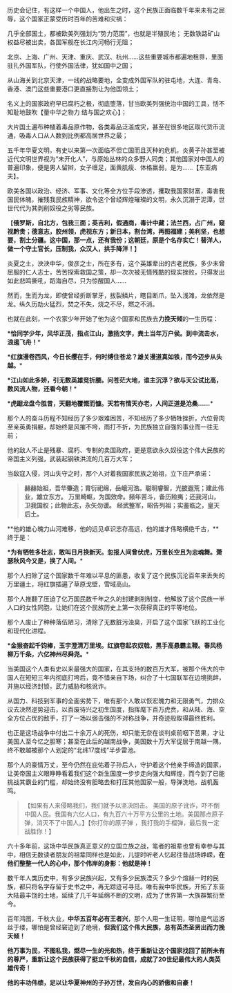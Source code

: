历史会记住，有这样一个中国人，他出生之时，这个民族正面临数千年来未有之屈辱，这个国家正蒙受历时百年的苦难和灾祸：

几乎全部国土，都被欧美列强划为“势力范围”，也就是半殖民地； 无数铁路矿山权益尽被出卖，各国军舰在长江内河畅行无阻；

北京、上海、广州、天津、重庆、武汉、杭州……这些重要城市都遍地租界，里面驻扎外国军队，行使外国法律，犹如国中之国；

从山海关到北京天津，一线的战略要地，全变成外国军队的驻屯地，大连、青岛、香港、澳门这些重要港口更直接割让为他国领土；

名义上的国家政府早已腐朽之极，彻底堕落，甘当欧美列强统治中国的工具，恬不知耻地鼓吹【量中华之物力 结与国之欢心】；

大片国土遍布种植着毒品原作物，各类毒品泛滥成灾，甚至在很多地区取代货币流通，吸毒人口从人数到比例都高居世界之最；

五千年华夏文明，有史以来第一次面临不但亡国而且灭种的危机，炎黄子孙甚至被近代文明世界视为“未开化人”，与原始丛林的众多野人同类；其他国家对中国人的普遍印象，便是男人留辫，女子缠足，面黄肌瘦、体格羸弱，是为……【东亚病夫】。

欧美各国以政治、经济、军事、文化等全方位手段渗透，攫取我国家财富，毒害我国民体魄，摧残我民族精神，欲令这个曾经辉煌璀璨的文明，永久沉溺于泥潭，世世代代为其剥削奴役之劣等民族。

【**俄罗斯，自北方，包我三面；英吉利，假通商，毒计中藏；法兰西，占广州，窥视黔贵；德意志，胶州领，虎视东方；新日本，割台湾，再图福建；美利坚，也想要，割土分疆。这中国，那一点，还有我份；这朝廷，原是个名存实亡！替洋人，做一个守土官长，压制我，众汉人，拱手降洋！**】

炎夏之土，泱泱中华，俊彦之士，所在多有，这个英雄辈出的古老民族，多少未曾屈服的仁人志士，苦苦探索救国之策，却一次次被无情残酷的现实挫败，只得发出如此悲鸣撕吼，蹈海自尽，只为惊醒国人……

然而，生而为龙，即使曾经折断掌牙，拔裂鳞片，瞎目断爪，坠入浅滩，龙依然是龙。纵久历劫火猛烈，焚之不失，烧之不尽，燃之不消。

也就在此刻，一个农家少年开始了他为这个国家和民族去**力挽天倾**的一生历程：

**\*恰同学少年，风华正茂，指点江山，激扬文字，粪土当年万户侯。到中流击水，浪遏飞舟！***

**\*红旗漫卷西风，今日长缨在手，何时缚住苍龙？雄关漫道真如铁，而今迈步从头越。***

**\*江山如此多娇，引无数英雄竞折腰。问苍茫大地，谁主沉浮？欲与天公试比高，数风流人物，还看今朝！***

**\*虎踞龙盘今胜昔，天翻地覆慨而慷。天若有情天亦老，人间正道是沧桑……***

那个人的奋斗历程不知经历了多少艰难困苦，不知经历了多少牺牲挫折，六位骨肉至亲英勇捐躯，却始终是风摧不垮，雨打不折，为民族独立自强的事业而一往无前；

他的敌人不止是残暴、腐朽、专制的卖国政府，更是意欲永久奴役这个伟大民族的帝国主义列强，武装起钢铁洪流的几百万大军；

当敌寇入侵，河山失守之时，那个人对着我国家民族之始祖，立下庄严承诺：

> **赫赫始祖，吾华肇造；胄衍祀绵，岳峨河浩。聪明睿智，光披遐荒；建此伟业，雄立东方。**
> **万里崎岖，为国效命。频年苦斗，备历险夷；还我河山，卫我国权；此物此志，永矢勿谖。**
> **经武整军，昭告列祖；实鉴临之，皇天后土。**

**他的雄心魄力山河难移，他的远见卓识志存高远，他的雄才伟略横绝千古，**终于是：

**\*为有牺牲多壮志，敢叫日月换新天。忽报人间曾伏虎，万里长空且为忠魂舞。萧瑟秋风今又是，换了人间。***

那个人扫除了这个国家数千年难以平息的匪患，收复了这个民族沉沦百年来丢失的万里疆土，将红旗插遍了草原戈壁，雪域高山。

那个人推翻了压迫了亿万国民数千年之久的封建剥削制度，他解放了这个民族一半人口的女性同胞，让她们在这个民族历史上第一次获得真正的平等地位。

那个人废止了种种落伍陋习，清除了无数脏污浊臭，开启了这个国家飞跃的工业化和现代化进程。

**\*金猴奋起千钧棒，玉宇澄清万里埃。红旗卷起农奴戟，黑手高悬霸主鞭。春风杨柳万千条，六亿神州尽舜尧。***

当美国这个人类有史以来最强大的国家，在其支持的数百万大军，被那个伟大的中国人在短短三年内彻底打垮后，竟不惜亲自下场，纠合了十七国联军在边境挑衅，并施以经济封锁，武力威胁和核讹诈。

从国力、科技到军事的全面劣势下，唯有那个人敢以恢宏魄力和无限勇气，力排众议去决然逆势迎击，以百废待兴之初生国度，指挥麾下百万虎贲，和从陆、海、空全方位占优的敌手，打了一场以弱击强的不对称战争，并奇迹般取得最终胜利。

也正是这场战争中付出二十余万人的死伤，却只能无奈在谈判桌前咽下苦果，才让美国人至今忆之胆寒；甚至在此后的越南战争，美国数十万大军促居于南越一隅，终不敢越被那个人划定的“北纬17度线”半步雷池。

那个人的豪情万丈，至今仍然在庇佑着子孙后人，守护着这个他亲手缔造的国家，让美帝国主义眼睁睁看着我们这个新生国度一步步走向强大和辉煌，而今到了已能挑战其霸业的门槛，却始终没有胆略去和打压其他国家一般，导弹洗地，战机轰鸣。

> 【如果有人来侵略我们，我们就予以坚决回击。 美国的原子讹诈，吓不倒中国人民。我国有六亿人口，有九百六十万平方公里的土地。美国那点原子弹，消灭不了中国人。】【你打你的原子弹 ，我打我的手榴弹，最后我一定战胜你！】

六十多年前，这场中华民族真正意义的立国立族之战，笔者的祖辈也曾有幸参与其中，相信无数读者朋友的祖辈同样也是如此，儿提时听老人忆起往昔战场峥嵘，**在他们整整一代人的心中，那个伟岸的身影：他就是神！**

数千年人类历史中，有多少民族兴起，又有多少民族湮灭？多少个煊赫一时的民族，都只将名字存留于史书之中，再无踪迹可寻觅。唯有我中华民族，开拓了东亚大陆最丰饶的土地，延续了几千年延绵不断的文明，成为了世界第一大族群繁衍至今。

百年鸿图，千秋大业，**中华五百年必有王者兴**，那个人用一生证明，哪怕是气运游丝于缕，哪怕是曾经窘迫到了绝境，**但我们这个伟大民族，总有英杰圣贤出而力挽天倾！**

**他万事为民，不图私我，燃尽一生的光和热，终于重新让这个国家找回了前所未有的尊严，重新让这个民族获得了挺立千秋的自信，成就了20世纪最伟大的人类英雄传奇！**

**他的丰功伟绩，足以让华夏神州的子孙万世，发自内心的骄傲和自豪！**
